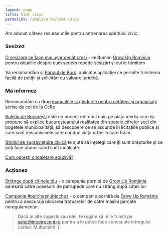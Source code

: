 ```yaml
---
layout: page
title: Simț civic
permalink: /implica-te/simt-civic
---
```


Am adunat câteva resurse utile pentru antrenarea spiritului civic.

### Sesizez

[O sesizare se face mai ușor decât crezi](https://growupromania.ro/o-sesizare-se-face-mai-usor-decat-crezi/) - mulțumim [Grow Up România](https://growupromania.ro) pentru detaliile despre cum scriem repede sesizări și cui le trimitem

Vă recomandăm și [Panoul de Bord](https://www.facebook.com/panouldebord.ro), aplicație aplicației ce permite trimiterea facilă de petiții și solicitări cu valoare juridică.

### Mă informez

Recomandăm cu drag [manualele și ghidurile pentru cetățeni și organizații](https://cere.ong/publicatii-cere/) scrise de cei de la [CeRe](https://cere.ong) 

[Buletin de București](https://buletin.de/bucuresti/) este un proiect editorial unic pe piața media care își propune să explice bucureșteanului realitatea din spatele cifrelor seci din bugetele municipalității, să descopere ce se ascunde în licitațiile publice și care sunt mecanismele care conduc viața urbei în care trăim.

[Ghidul de supraviețuire civică](https://www.stareademocratiei.ro/ghid/) te ajută să înțelegi care îți sunt drepturile și ce poți face atunci când sunt încălcate.

[Cum oprești o toaletare abuzivă?](https://www.greenpeace.org/romania/articol/4268/cum-opresti-o-toaletare-abuziva-de-arbori/)

### Acționez

[Strânge după câinele tău](https://growupromania.ro/proiecte/strange-dupa-cainele-tau/) - o campanie pornită de [Grow Up România](https://growupromania.ro) adresată către posesorii de patrupede care nu strâng după cățeii lor

[Campania #parcheznublochez](https://growupromania.ro/proiecte/parchez-nu-blochez/) - o campanie pornită de [Grow Up România](https://growupromania.ro) pentru a descuraja blocarea trotuarelor de către mașini parcate neregulamentar.

> Dacă ai alte sugestii sau idei, te rugăm să ni le trimiți pe salut@incotroceni.ro pentru a le putea face cunoscute întregului cartier. Mulțumim! :)  
